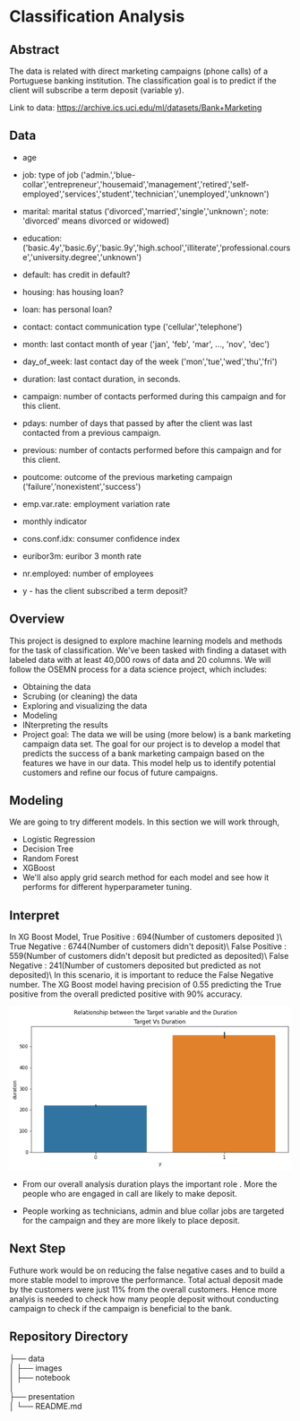 # Classification Analysis



## Abstract

The data is related with direct marketing campaigns (phone calls) of a Portuguese banking institution. The classification goal is to predict if the client will subscribe a term deposit (variable y).


Link to data: https://archive.ics.uci.edu/ml/datasets/Bank+Marketing

## Data

- age 

- job: type of job ('admin.','blue-collar','entrepreneur','housemaid','management','retired','self-employed','services','student','technician','unemployed','unknown')

- marital: marital status ('divorced','married','single','unknown'; note: 'divorced' means divorced or widowed)

- education: ('basic.4y','basic.6y','basic.9y','high.school','illiterate','professional.course','university.degree','unknown')

- default: has credit in default? 

- housing: has housing loan? 

- loan: has personal loan? 

- contact: contact communication type ('cellular','telephone')

- month: last contact month of year ('jan', 'feb', 'mar', ..., 'nov', 'dec')

- day_of_week: last contact day of the week ('mon','tue','wed','thu','fri')

- duration: last contact duration, in seconds.

- campaign: number of contacts performed during this campaign and for this client.

- pdays: number of days that passed by after the client was last contacted from a previous campaign.

- previous: number of contacts performed before this campaign and for this client.

- poutcome: outcome of the previous marketing campaign ('failure','nonexistent','success')

- emp.var.rate: employment variation rate 

- monthly indicator 

- cons.conf.idx: consumer confidence index 

- euribor3m: euribor 3 month rate 

- nr.employed: number of employees 

- y - has the client subscribed a term deposit? 


## Overview

This project is designed to explore machine learning models and methods for the task of classification. We've been tasked with finding a dataset with labeled data with at least 40,000 rows of data and 20 columns. We will follow the OSEMN process for a data science project, which includes:

- Obtaining the data
- Scrubing (or cleaning) the data
- Exploring and visualizing the data
- Modeling
- INterpreting the results
- Project goal: The data we will be using (more below) is a bank marketing campaign data set. The goal for our project is to develop a model that predicts the success of a bank marketing campaign based on the features we have in our data. This model help us to identify potential customers and refine our focus of future campaigns.



## Modeling

We are going to try different models. In this section we will work through,

- Logistic Regression
- Decision Tree
- Random Forest
- XGBoost
- We'll also apply grid search method for each model and see how it performs for different hyperparameter tuning. 


## Interpret

In XG Boost Model, True Positive : 694(Number of customers deposited )\ True Negative : 6744(Number of customers didn't deposit)\ False Positive : 559(Number of customers didn't deposit but predicted as deposited)\ False Negative : 241(Number of customers deposited but predicted as not deposited)\ In this scenario, it is important to reduce the False Negative number. The XG Boost model having precision of 0.55 predicting the True positive from the overall predicted positive with 90% accuracy.

![graph1](Images/duration.png)


- From our overall analysis duration plays the important role . More the people who are engaged in call are likely to make deposit.

- People working as technicians, admin and blue collar jobs are targeted for the campaign and they are more likely to place deposit.

## Next Step

Futhure work would be on reducing the false negative cases and to build a more stable model to improve the performance.
Total actual deposit made by the customers were just 11% from the overall customers. Hence more analyis is needed to check how many people deposit without conducting campaign to check if the campaign is beneficial to the bank.



## Repository Directory


├── data             
│
├── images          
│
├── notebook       
│   
├── presentation    
│
└── README.md       

